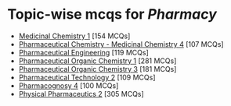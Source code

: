 # Topic-wise mcqs for *Pharmacy*

- [Medicinal Chemistry 1](https://mcqmate.com/topic/medicinal-chemistry-1) [154 MCQs]
- [Pharmaceutical Chemistry \- Medicinal Chemistry 4](https://mcqmate.com/topic/pharmaceutical-chemistry-medicinal-chemistry-4) [107 MCQs]
- [Pharmaceutical Engineering](https://mcqmate.com/topic/pharmaceutical-engineering) [119 MCQs]
- [Pharmaceutical Organic Chemistry 1](https://mcqmate.com/topic/pharmaceutical-organic-chemistry-1) [281 MCQs]
- [Pharmaceutical Organic Chemistry 3](https://mcqmate.com/topic/pharmaceutical-organic-chemistry-3) [181 MCQs]
- [Pharmaceutical Technology 2](https://mcqmate.com/topic/pharmaceutical-technology-2) [109 MCQs]
- [Pharmacognosy 4](https://mcqmate.com/topic/pharmacognosy-4) [100 MCQs]
- [Physical Pharmaceutics 2](https://mcqmate.com/topic/physical-pharmaceutics-2) [305 MCQs]
